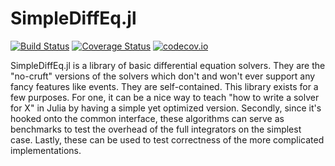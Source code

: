 # SimpleDiffEq.jl

[![Build Status](https://github.com/SciML/SimpleDiffEq.jl/workflows/CI/badge.svg)](https://github.com/SciML/SimpleDiffEq.jl/actions?query=workflow%3ACI)
[![Coverage Status](https://coveralls.io/repos/ChrisRackauckas/SimpleDiffEq.jl/badge.svg?branch=master&service=github)](https://coveralls.io/github/ChrisRackauckas/SimpleDiffEq.jl?branch=master)
[![codecov.io](http://codecov.io/github/ChrisRackauckas/SimpleDiffEq.jl/coverage.svg?branch=master)](http://codecov.io/github/ChrisRackauckas/SimpleDiffEq.jl?branch=master)

SimpleDiffEq.jl is a library of basic differential equation solvers. They are
the "no-cruft" versions of the solvers which don't and won't ever support
any fancy features like events. They are self-contained. This library exists
for a few purposes. For one, it can be a nice way to teach "how to write a
solver for X" in Julia by having a simple yet optimized version. Secondly,
since it's hooked onto the common interface, these algorithms can serve as
benchmarks to test the overhead of the full integrators on the simplest case.
Lastly, these can be used to test correctness of the more complicated
implementations.
